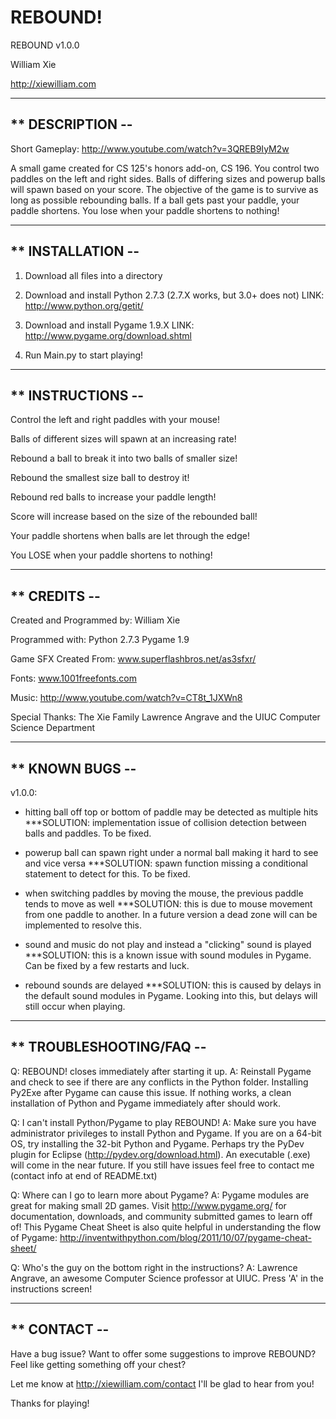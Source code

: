 REBOUND!
===================

REBOUND v1.0.0

William Xie

http://xiewilliam.com

---------------------------------------------------------------------------------

## ** DESCRIPTION --

Short Gameplay:
http://www.youtube.com/watch?v=3QREB9IyM2w

A small game created for CS 125's honors add-on, CS 196.
You control two paddles on the left and right sides.
Balls of differing sizes and powerup balls will spawn based on your score.
The objective of the game is to survive as long as possible rebounding balls.
If a ball gets past your paddle, your paddle shortens.
You lose when your paddle shortens to nothing!

---------------------------------------------------------------------------------

## ** INSTALLATION --

1) Download all files into a directory

2) Download and install Python 2.7.3 (2.7.X works, but 3.0+ does not)
LINK: http://www.python.org/getit/

3) Download and install Pygame 1.9.X 
LINK: http://www.pygame.org/download.shtml

4) Run Main.py to start playing!

---------------------------------------------------------------------------------


## ** INSTRUCTIONS --

Control the left and right paddles with your mouse!

Balls of different sizes will spawn at an increasing rate!

Rebound a ball to break it into two balls of smaller size!

Rebound the smallest size ball to destroy it!

Rebound red balls to increase your paddle length!

Score will increase based on the size of the rebounded ball!

Your paddle shortens when balls are let through the edge!

You LOSE when your paddle shortens to nothing!

---------------------------------------------------------------------------------

## ** CREDITS --

Created and Programmed by: 
  William Xie

Programmed with:
  Python 2.7.3 
  Pygame 1.9

Game SFX Created From:
  www.superflashbros.net/as3sfxr/
  
Fonts:
  www.1001freefonts.com
  
Music:
  http://www.youtube.com/watch?v=CT8t_1JXWn8
  
Special Thanks:
  The Xie Family
  Lawrence Angrave
  and the UIUC Computer Science Department

---------------------------------------------------------------------------------

## ** KNOWN BUGS --

v1.0.0:
  - hitting ball off top or bottom of paddle may be detected as multiple hits
      ***SOLUTION: implementation issue of collision detection between balls and paddles. To be fixed.
  
  - powerup ball can spawn right under a normal ball making it hard to see and vice versa
      ***SOLUTION: spawn function missing a conditional statement to detect for this. To be fixed.
  
  - when switching paddles by moving the mouse, the previous paddle tends to move as well
      ***SOLUTION: this is due to mouse movement from one paddle to another. In a future version a dead zone will
                   can be implemented to resolve this.
  
  - sound and music do not play and instead a "clicking" sound is played
      ***SOLUTION: this is a known issue with sound modules in Pygame. Can be fixed by a few restarts and luck.
      
  - rebound sounds are delayed
      ***SOLUTION: this is caused by delays in the default sound modules in Pygame. Looking into this, but delays 
                   will still occur when playing.
      
---------------------------------------------------------------------------------

## ** TROUBLESHOOTING/FAQ --

Q: REBOUND! closes immediately after starting it up.
  A: Reinstall Pygame and check to see if there are any conflicts in the Python folder. Installing Py2Exe after Pygame
     can cause this issue. If nothing works, a clean installation of Python and Pygame immediately after should work.
     
Q: I can't install Python/Pygame to play REBOUND!
  A: Make sure you have administrator privileges to install Python and Pygame.
     If you are on a 64-bit OS, try installing the 32-bit Python and Pygame.
     Perhaps try the PyDev plugin for Eclipse (http://pydev.org/download.html).
     An executable (.exe) will come in the near future.
     If you still have issues feel free to contact me (contact info at end of README.txt)

Q: Where can I go to learn more about Pygame?
   A: Pygame modules are great for making small 2D games.
      Visit http://www.pygame.org/ for documentation, downloads, and community submitted games to learn off of!
      This Pygame Cheat Sheet is also quite helpful in understanding the flow of Pygame: 
      http://inventwithpython.com/blog/2011/10/07/pygame-cheat-sheet/
  
Q: Who's the guy on the bottom right in the instructions?
  A: Lawrence Angrave, an awesome Computer Science professor at UIUC. Press 'A' in the instructions screen!

---------------------------------------------------------------------------------

## ** CONTACT --

Have a bug issue? Want to offer some suggestions to improve REBOUND? Feel like getting something off your chest?

Let me know at http://xiewilliam.com/contact
I'll be glad to hear from you!

Thanks for playing!
